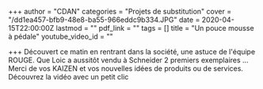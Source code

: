 +++
author = "CDAN"
categories = "Projets de substitution"
cover = "/dd1ea457-bfb9-48e8-ba55-966eddc9b334.JPG"
date = 2020-04-15T22:00:00Z
lastmod = ""
pdf_link = ""
tags = []
title = "Un pouce mousse à pédale"
youtube_video_id = ""

+++
Découvert ce matin en rentrant dans la société, une astuce de l'équipe ROUGE. Que Loic a aussitôt vendu à Schneider 2 premiers exemplaires ... Merci de vos KAIZEN et vos nouvelles idées de produits ou de services. Découvrez la vidéo avec un petit clic